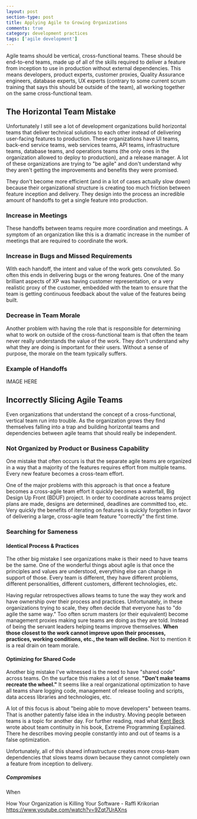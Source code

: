 ```yaml
---
layout: post
section-type: post
title: Applying Agile to Growing Organizations
comments: true
category: development practices
tags: ['agile development']
---
```

Agile teams should be vertical, cross-functional teams. These should be
end-to-end teams, made up of all of the skills required to deliver a feature from
inception to use in production without external dependencies. This means developers,
product experts, customer proxies, Quality Assurance engineers, database experts, UX experts
(contrary to some current scrum training that says this should be outside
of the team), all working together on the same cross-functional team.  

## The Horizontal Team Mistake

Unfortunately I still see a lot of development organizations build horizontal
teams that deliver technical solutions to each other instead of
delivering user-facing features to production. These organizations have
UI teams, back-end service teams, web services teams, API teams, infrastructure
teams, database teams, and operations teams (the only ones in the organization
allowed to deploy to production), and a release manager. A lot of these
organizations are trying to "be agile" and don't understand why they
aren't getting the improvements and benefits they were promised.

They don't become more efficient (and in a lot of cases actually slow down)
because their organizational structure is creating too much friction between
feature inception and delivery. They design into the process an incredible
amount of handoffs to get a single feature into production.

### Increase in Meetings

These handoffs between teams require more coordination and meetings. A symptom
of an organization like this is a dramatic increase in the number of meetings
that are required to coordinate the work.

### Increase in Bugs and Missed Requirements

With each handoff, the intent and value of the work gets convoluted.
So often this ends in delivering bugs or the wrong features.
One of the many brilliant aspects of XP was having customer representation, or a
very realistic proxy of the customer, embedded with the team to ensure
that the team is getting continuous feedback about the value of the
features being built.

### Decrease in Team Morale

Another problem with having the role that is responsible for determining what
to work on outside of the cross-functional team is that often the team never
really understands the value of the work. They don't understand why what they
are doing is important for their users. Without a sense of purpose, the morale
on the team typically suffers.


### Example of Handoffs

IMAGE HERE

## Incorrectly Slicing Agile Teams

Even organizations that understand the concept of a cross-functional,
vertical team run into trouble. As the organization grows they find themselves
falling into a trap and building horizontal teams and dependencies
between agile teams that should really be independent.  

### Not Organized by Product or Business Capability

One mistake that often occurs is that the separate agile teams are organized in
a way that a majority of the features requires effort from multiple teams. Every
new feature becomes a cross-team effort.

One of the major problems with this approach is that once a feature becomes a
cross-agile team effort it quickly becomes a waterfall,
Big Design Up Front (BDUF) project. In order to coordinate across teams
project plans are made, designs are determined, deadlines are committed too, etc.
Very quickly the benefits of iterating on features is quickly forgotten in favor
of delivering a large, cross-agile team feature "correctly" the first time.

### Searching for Sameness

#### Identical Process & Practices
The other big mistake I see organizations make is their need to have teams be the same.
One of the wonderful things about agile is that once the principles and values are
understood, everything else can change in support of those. Every team is different, they
have different problems, different personalities, different customers, different
technologies, etc.

Having regular retrospectives allows teams to tune the way they work and have
ownership over their process and practices. Unfortunately, in these
organizations trying to scale, they often decide that everyone has
to "do agile the same way." Too often scrum masters (or their equivalent)
become management proxies making sure teams are doing as they are told. Instead
of being the servant leaders helping teams improve themselves. **When those
closest to the work cannot improve upon their processes, practices, working
conditions, etc., the team will decline.** Not to mention it is a real drain
on team morale.

#### Optimizing for Shared Code

Another big mistake I've witnessed is the need to have "shared code" across teams.
On the surface this makes a lot of sense. __"Don't make teams recreate the
wheel."__ It seems like a real organizational optimization to have all teams share
logging code, management of release tooling and scripts, data access libraries and
technologies, etc.

A lot of this focus is about "being able to move developers" between teams.
That is another patently false idea in the industry. Moving people between teams
is a topic for another day. For further reading, read what [Kent Beck]() wrote
about team continuity in his book, Extreme Programming Explained. There he describes
moving people constantly into and out of teams is a false optimization.

Unfortunately, all of this shared infrastructure creates more cross-team
dependencies that slows teams down because they cannot completely own a feature
from inception to delivery.

##### Compromises

When

How Your Organization is Killing Your Software  - Raffi Krikorian
https://www.youtube.com/watch?v=9Zqt7UrAXns
